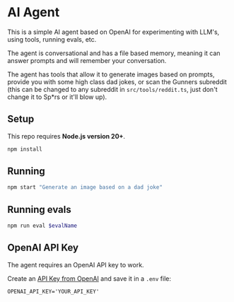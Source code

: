 # AI Agent

This is a simple AI agent based on OpenAI for experimenting with LLM's, using tools, running evals, etc. 

The agent is conversational and has a file based memory, meaning it can answer prompts and will remember your conversation.

The agent has tools that allow it to generate images based on prompts, provide you with some high class dad jokes, or scan the Gunners subreddit (this can be changed to any subreddit in `src/tools/reddit.ts`, just don't change it to Sp*rs or it'll blow up).

## Setup

This repo requires **Node.js version 20+**.

```bash
npm install
```

## Running

```bash
npm start "Generate an image based on a dad joke"
```

## Running evals

```bash
npm run eval $evalName
```

## OpenAI API Key

The agent requires an OpenAI API key to work. 

Create an [API Key from OpenAI](https://platform.openai.com/settings/organization/api-keys) and save it in a `.env` file:

```
OPENAI_API_KEY='YOUR_API_KEY'
```
